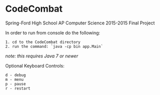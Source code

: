 # CodeCombat
Spring-Ford High School AP Computer Science 2015-2015 Final Project

In order to run from console do the following:

	1. cd to the CodeCombat directory
	2. run the command: `java -cp bin app.Main`
	
*note: this requires Java 7 or newer*

Optional Keyboard Controls:

	d - debug
	m - menu
	p - pause
	r - restart
